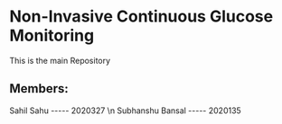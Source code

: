 # Non-Invasive Continuous Glucose Monitoring

This is the main Repository




## Members:

Sahil Sahu         ----- 2020327 \n
Subhanshu Bansal   ----- 2020135
